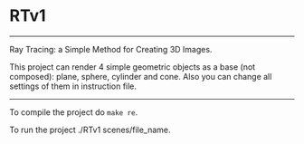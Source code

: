 # RTv1
***
Ray Tracing: a Simple Method for Creating 3D Images.

This project can render 4 simple geometric objects as a base (not composed): plane,
sphere, cylinder and cone. Also you can change all settings of them in instruction file.
***
To compile the project do `make re`.

To run the project ./RTv1 scenes/file_name.
